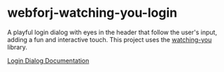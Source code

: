 # webforj-watching-you-login

A playful login dialog with eyes in the header that follow the user's input, adding a fun and interactive touch. This project uses the [watching-you](https://github.com/jj811208/watching-you/tree/main) library.

[Login Dialog Documentation](https://docs.webforj.com/docs/components/login)
